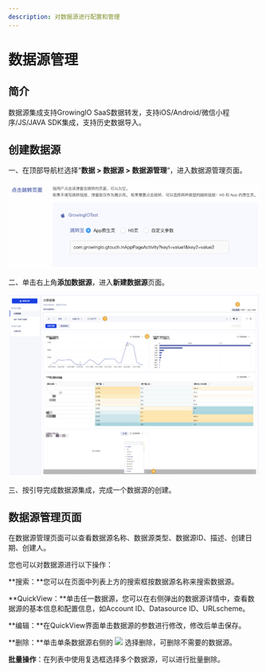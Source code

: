 ```yaml
---
description: 对数据源进行配置和管理
---
```


# 数据源管理

## 简介

数据源集成支持GrowingIO SaaS数据转发，支持iOS/Android/微信小程序/JS/JAVA SDK集成，支持历史数据导入。  


## 创建数据源

一、在顶部导航栏选择“**数据 &gt; 数据源 &gt; 数据源管理**“，进入数据源管理页面。

![&#x6570;&#x636E;&#x6E90;&#x7BA1;&#x7406;&#x9875;&#x9762;](../../../.gitbook/assets/image%20%28147%29.png)

二、单击右上角**添加数据源**，进入**新建数据源**页面。

![&#x65B0;&#x5EFA;&#x6570;&#x636E;&#x6E90;&#x9875;&#x9762;](../../../.gitbook/assets/image%20%28156%29.png)

三、按引导完成数据源集成，完成一个数据源的创建。

## 数据源管理页面

在数据源管理页面可以查看数据源名称、数据源类型、数据源ID、描述、创建日期、创建人。

您也可以对数据源进行以下操作：

**搜索：**您可以在页面中列表上方的搜索框按数据源名称来搜索数据源。

**QuickView：**单击任一数据源，您可以在右侧弹出的数据源详情中，查看数据源的基本信息和配置信息，如Account ID、Datasource ID、URLscheme。

**编辑：**在QuickView界面单击数据源的参数进行修改，修改后单击保存。

**删除：**单击单条数据源右侧的 ![](https://docs.growingio.com/.gitbook/assets/-Lo08UtW7H58ehFKeZ4g-LsycTyZaItbL8_Wigcx-LsyfkaafJ-8X2utJ9BbE782B9E782B9E782B9.png) 选择删除，可删除不需要的数据源。

**批量操作**：在列表中使用复选框选择多个数据源，可以进行批量删除。


